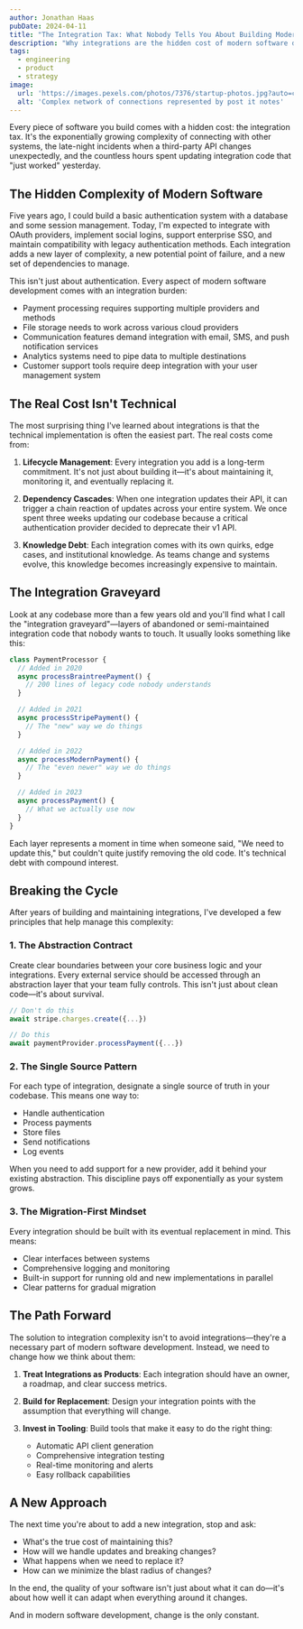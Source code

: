 ```yaml
---
author: Jonathan Haas
pubDate: 2024-04-11
title: "The Integration Tax: What Nobody Tells You About Building Modern Software"
description: "Why integrations are the hidden cost of modern software development, and what we can do about it"
tags:
  - engineering
  - product
  - strategy
image:
  url: 'https://images.pexels.com/photos/7376/startup-photos.jpg?auto=compress&cs=tinysrgb&w=1260&h=750&dpr=2'
  alt: 'Complex network of connections represented by post it notes'
---
```


Every piece of software you build comes with a hidden cost: the integration tax.
It's the exponentially growing complexity of connecting with other systems, the
late-night incidents when a third-party API changes unexpectedly, and the
countless hours spent updating integration code that "just worked" yesterday.

## The Hidden Complexity of Modern Software

Five years ago, I could build a basic authentication system with a database and
some session management. Today, I'm expected to integrate with OAuth providers,
implement social logins, support enterprise SSO, and maintain compatibility with
legacy authentication methods. Each integration adds a new layer of complexity,
a new potential point of failure, and a new set of dependencies to manage.

This isn't just about authentication. Every aspect of modern software
development comes with an integration burden:

- Payment processing requires supporting multiple providers and methods
- File storage needs to work across various cloud providers
- Communication features demand integration with email, SMS, and push
  notification services
- Analytics systems need to pipe data to multiple destinations
- Customer support tools require deep integration with your user management
  system

## The Real Cost Isn't Technical

The most surprising thing I've learned about integrations is that the technical
implementation is often the easiest part. The real costs come from:

1. **Lifecycle Management**: Every integration you add is a long-term
   commitment. It's not just about building it—it's about maintaining it,
   monitoring it, and eventually replacing it.

2. **Dependency Cascades**: When one integration updates their API, it can
   trigger a chain reaction of updates across your entire system. We once spent
   three weeks updating our codebase because a critical authentication provider
   decided to deprecate their v1 API.

3. **Knowledge Debt**: Each integration comes with its own quirks, edge cases,
   and institutional knowledge. As teams change and systems evolve, this
   knowledge becomes increasingly expensive to maintain.

## The Integration Graveyard

Look at any codebase more than a few years old and you'll find what I call the
"integration graveyard"—layers of abandoned or semi-maintained integration code
that nobody wants to touch. It usually looks something like this:

```typescript
class PaymentProcessor {
  // Added in 2020
  async processBraintreePayment() {
    // 200 lines of legacy code nobody understands
  }

  // Added in 2021
  async processStripePayment() {
    // The "new" way we do things
  }

  // Added in 2022
  async processModernPayment() {
    // The "even newer" way we do things
  }

  // Added in 2023
  async processPayment() {
    // What we actually use now
  }
}
```

Each layer represents a moment in time when someone said, "We need to update
this," but couldn't quite justify removing the old code. It's technical debt
with compound interest.

## Breaking the Cycle

After years of building and maintaining integrations, I've developed a few
principles that help manage this complexity:

### 1. The Abstraction Contract

Create clear boundaries between your core business logic and your integrations.
Every external service should be accessed through an abstraction layer that your
team fully controls. This isn't just about clean code—it's about survival.

```typescript
// Don't do this
await stripe.charges.create({...})

// Do this
await paymentProvider.processPayment({...})
```

### 2. The Single Source Pattern

For each type of integration, designate a single source of truth in your
codebase. This means one way to:

- Handle authentication
- Process payments
- Store files
- Send notifications
- Log events

When you need to add support for a new provider, add it behind your existing
abstraction. This discipline pays off exponentially as your system grows.

### 3. The Migration-First Mindset

Every integration should be built with its eventual replacement in mind. This
means:

- Clear interfaces between systems
- Comprehensive logging and monitoring
- Built-in support for running old and new implementations in parallel
- Clear patterns for gradual migration

## The Path Forward

The solution to integration complexity isn't to avoid integrations—they're a
necessary part of modern software development. Instead, we need to change how we
think about them:

1. **Treat Integrations as Products**: Each integration should have an owner, a
   roadmap, and clear success metrics.

2. **Build for Replacement**: Design your integration points with the assumption
   that everything will change.

3. **Invest in Tooling**: Build tools that make it easy to do the right thing:
   - Automatic API client generation
   - Comprehensive integration testing
   - Real-time monitoring and alerts
   - Easy rollback capabilities

## A New Approach

The next time you're about to add a new integration, stop and ask:

- What's the true cost of maintaining this?
- How will we handle updates and breaking changes?
- What happens when we need to replace it?
- How can we minimize the blast radius of changes?

In the end, the quality of your software isn't just about what it can do—it's
about how well it can adapt when everything around it changes.

And in modern software development, change is the only constant.
